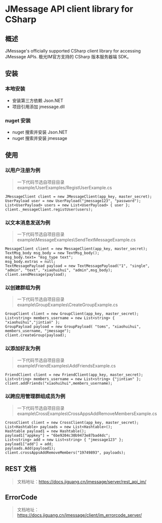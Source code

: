 # JMessage API client library for CSharp

## 概述
JMessage's officially supported CSharp client library for accessing JMessage APIs. 极光IM官方支持的 CSharp 版本服务器端 SDK。

## 安装
###  本地安装
*   安装第三方依赖 Json.NET
*   项目引用添加 jmessage.dll

### nuget 安装
*   nuget 搜索并安装 Json.NET
*   nuget 搜索并安装 jmessage

## 使用

###  以用户注册为例

>一下代码节选自项目目录  example/UserExamples/RegistUserExample.cs

```
JMessageClient client = new JMessageClient(app_key, master_secret);
UserPayload user = new UserPayload("jmessage123", "password");
List<UserPayload> users = new List<UserPayload> { user };
client._messageClient.registUser(users);
```
###  以文本消息发送为例
>一下代码节选自项目目录  example\MessageExamples\SendTextMessageExample.cs

```
MessageClient client = new MessageClient(app_key, master_secret);
TextMsg_body msg_body = new TextMsg_body();
msg_body.text= "msg_type text";
msg_body.extras = null;
TextMessagePayload payload = new TextMessagePayload("1", "single", "admin", "text", "xiaohuihui", "admin",msg_body);
client.sendMessage(payload);
```
###  以创建群组为例
>一下代码节选自项目目录  example\GroupExamples\CreateGroupExample.cs

```
GroupClient client = new GroupClient(app_key, master_secret);
List<string> members_username = new List<string> { "xiaohuihui","jintian" };
GroupPayload payload = new GroupPayload( "toms", "xiaohuihui", members_username, "jmessage");
client.createGroup(payload);
```

###  以添加好友为例
>一下代码节选自项目目录  example\FriendExamples\AddFriendsExample.cs

```
FriendClient client = new FriendClient(app_key, master_secret);
List<string> members_username = new List<string> {"jintian" };
client.addFriends("xiaohuihui",members_username);
```

###  以跨应用管理群组成员为例
>一下代码节选自项目目录  example\CrossExamples\CrossAppsAddRemoveMembersExample.cs

```
CrossClient client = new CrossClient(app_key, master_secret);
List<Hashtable> payloads = new List<Hashtable>();
Hashtable payload1 = new Hashtable();
payload1["appkey"] = "6be9204c30b9473e87bad4dc";
List<string> add = new List<string> { "jmessage123" };
payload1["add"] = add;
payloads.Add(payload1);
client.crossAppsAddRemoveMembers("19749893", payloads);
```

## REST 文档
>文档地址：https://docs.jiguang.cn/jmessage/server/rest_api_im/

## ErrorCode
> 文档地址：https://docs.jiguang.cn/jmessage/client/im_errorcode_server/
